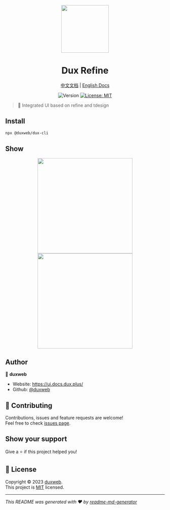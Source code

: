 
<p align="center">
  <img src="https://cdn.jsdelivr.net/gh/duxweb/duxweb/logo.svg" width="150">
<p>

<h1 align="center">Dux Refine</h1>

<p align="center">
<a href="https://ui.dux.plus/zh/" target="_blank">中文文档</a>
|
<a href="https://ui.dux.plus/en/" target="_blank">English Docs</a>
<p>


<p align="center">
  <img alt="Version" src="https://img.shields.io/badge/version-0.0.8-blue.svg?cacheSeconds=2592000" />
  <a href="https://github.com/duxweb/dux-refine/blob/main/LICENSE" target="_blank">
    <img alt="License: MIT" src="https://img.shields.io/badge/License-MIT-yellow.svg" />
  </a>
</p>

> 🌲 Integrated UI based on refine and tdesign


## Install

```sh
npx @duxweb/dux-cli
```

## Show

<p align="center">
  <img src="https://cdn.jsdelivr.net/gh/duxweb/dux-refine-docs/public/login.jpg" width="300">
  <img src="https://cdn.jsdelivr.net/gh/duxweb/dux-refine-docs/public/page.jpg" width="300">
  
</p>

## Author

👤 **duxweb**

* Website: https://ui.docs.dux.plus/
* Github: [@duxweb](https://github.com/duxweb)

## 🤝 Contributing

Contributions, issues and feature requests are welcome!<br />Feel free to check [issues page](https://github.com/duxweb/dux-refine/issues). 

## Show your support

Give a ⭐️ if this project helped you!

## 📝 License

Copyright © 2023 [duxweb](https://github.com/duxweb).<br />
This project is [MIT](https://github.com/duxweb/dux-refine/blob/main/LICENSE) licensed.

***
_This README was generated with ❤️ by [readme-md-generator](https://github.com/kefranabg/readme-md-generator)_
